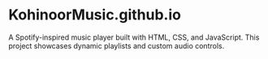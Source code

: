 # KohinoorMusic.github.io
A Spotify-inspired music player built with HTML, CSS, and JavaScript. This project showcases dynamic playlists and custom audio controls.
